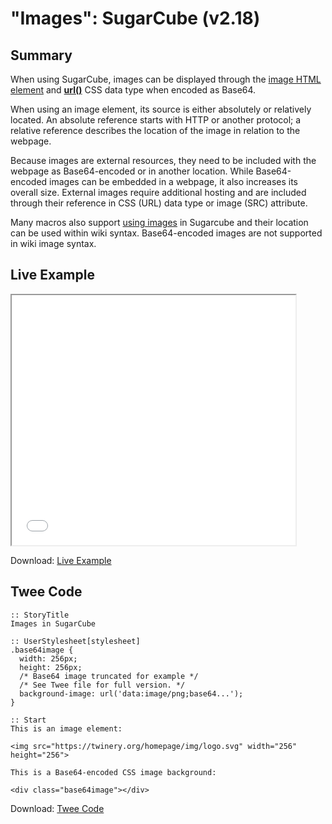 # "Images": SugarCube (v2.18)

## Summary

When using SugarCube, images can be displayed through the [image HTML element](https://developer.mozilla.org/en-US/docs/Web/HTML/Element/img) and **[url()](https://developer.mozilla.org/en-US/docs/Web/CSS/url)** CSS data type when encoded as Base64.

When using an image element, its source is either absolutely or relatively located. An absolute reference starts with HTTP or another protocol; a relative reference describes the location of the image in relation to the webpage.

Because images are external resources, they need to be included with the webpage as Base64-encoded or in another location. While Base64-encoded images can be embedded in a webpage, it also increases its overall size. External images require additional hosting and are included through their reference in CSS (URL) data type or image (SRC) attribute.

Many macros also support [using images](http://www.motoslave.net/sugarcube/2/docs/markup.html#images) in Sugarcube and their location can be used within wiki syntax. Base64-encoded images are not supported in wiki image syntax.

## Live Example

<section>
<iframe src="sugarcube_images_example.html" height=400 width=90%></iframe>

Download: <a href="sugarcube_images_example.html" target="_blank">Live Example</a>
</section>

## Twee Code

```twee
:: StoryTitle
Images in SugarCube

:: UserStylesheet[stylesheet]
.base64image {
  width: 256px;
  height: 256px;
  /* Base64 image truncated for example */
  /* See Twee file for full version. */
  background-image: url('data:image/png;base64...');
}

:: Start
This is an image element:

<img src="https://twinery.org/homepage/img/logo.svg" width="256" height="256">

This is a Base64-encoded CSS image background:

<div class="base64image"></div>

```

Download: <a href="sugarcube_images_twee.txt" target="_blank">Twee Code</a>
